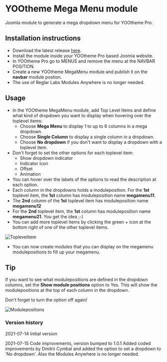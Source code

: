 # YOOtheme Mega Menu module
Joomla module to generate a mega dropdown menu for YOOtheme Pro.

## Installation instructions
- Download the latest release <a href="https://github.com/renekreijveld/YOOthemeMegaMenu/releases/tag/1.0.1" target="_blank">here</a>.
- Install the module inside your YOOtheme Pro based Joomla website.
- In YOOtheme Pro go to MENUS and remove the menu at the NAVBAR POSITION.
- Create a new YOOtheme MegaMenu module and publish it on the **navbar** module postion.
- The use of Reglar Labs Modules Anywhere is no longer needed.

## Usage

- In the YOOtheme MegaMenu module, add Top Level Items and define what kind of dropdown you want to display when hovering over the toplevel items:
  - Choose **Mega Menu** to display 1 to up to 6 columns in a mega dropdown.
  - Choose **Single Column** to display a single column in a dropdown.
  - Choose **No dropdown** if you don't want to display a dropdown with a toplevel item.
- Don't forget to set the other options for each toplevel item:
  - Show dropdown indicator
  - Indicator icon
  - Offset
  - Animation
- You can hover over the labels of the options to read the description at each option.
- Each column in the dropdowns holds a moduleposition. For the **1st** toplevel item, the **1st** column has moduleposition name **megamenu11**.
- The **2nd** column of the **1st** toplevel item has moduleposition name **megamenu12**
- For the **2nd** toplevel item, the **1st** column has moduleposition name **megamenu21**. You get the idea ;-)
- You can add more toplevel items by clicking the green + icon at the bottom right of one of the other toplevel items.

![Toplevelitem](https://github.com/renekreijveld/YOOthemeMegaMenu/blob/077a95e91effbbd29cbd406d486818acf91744c0/screenshots/toplevelitem.jpg)

- You can now create modules that you can display on the megamenu modulepositions to fill up your megamenu.

## Tip

If you want to see what modulepositions are defined in the dropdown columns, set the **Show module positions** option to Yes.
This will show the modulepositions at the top of each column in the dropdown.

Don't forget to turn the option off again!

![Modulepositions](https://github.com/renekreijveld/YOOthemeMegaMenu/blob/59383c8a810df62d9752a535eff72eb2bddc4ca9/screenshots/modulepositions.jpg)

### Version history

2021-07-14 Initial version

2021-07-15 Code improvements, version bumped to 1.0.1
Added coded improvements by Dmitrii Cymbal and added the option to set a dropdown to 'No dropdown'.
Also the Modules Anywhere is no longer needed.
